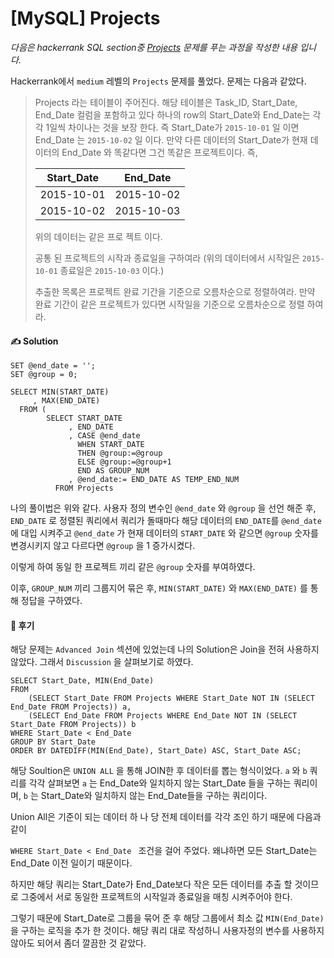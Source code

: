# [MySQL] Projects

*다음은 hackerrank SQL section중 [Projects](https://www.hackerrank.com/challenges/projects/problem) 문제를 푸는 과정을 작성한 내용 입니다.*

Hackerrank에서 `medium` 레벨의 `Projects`  문제를 풀었다. 문제는 다음과 같았다.

> Projects 라는 테이블이 주어진다. 해당 테이블은 Task_ID, Start_Date, End_Date 컬럼을 포함하고 있다 하나의 row의 Start_Date와 End_Date는 각 각 1일씩 차이나는 것을 보장 한다. 즉 Start_Date가 `2015-10-01` 일 이면 End_Date 는 `2015-10-02` 일 이다. 만약 다른 데이터의 Start_Date가  현재 데이터의 End_Date 와 똑같다면 그건 똑같은 프로젝트이다. 즉,
>
> | Start_Date | End_Date   |
> | ---------- | ---------- |
> | 2015-10-01 | 2015-10-02 |
> | 2015-10-02 | 2015-10-03 |
>
> 위의 데이터는 같은 프로 젝트 이다.
>
> 공통 된 프로젝트의 시작과 종료일을 구하여라 (위의 데이터에서 시작일은 `2015-10-01` 종료일은 `2015-10-03` 이다.)
>
> 추출한 목록은 프로젝트 완료 기간을 기준으로 오름차순으로 정렬하여라. 만약 완료 기간이 같은 프로젝트가 있다면 시작일을 기준으로 오름차순으로 정렬 하여라.



#### ✍️ Solution

```mysql 
SET @end_date = '';
SET @group = 0;

SELECT MIN(START_DATE)
     , MAX(END_DATE)
  FROM (
        SELECT START_DATE
             , END_DATE
             , CASE @end_date 
               WHEN START_DATE 
               THEN @group:=@group 
               ELSE @group:=@group+1 
               END AS GROUP_NUM
             , @end_date:= END_DATE AS TEMP_END_NUM
          FROM Projects
```

나의 풀이법은 위와 같다. 사용자 정의 변수인 `@end_date` 와 `@group` 을 선언 해준 후, `END_DATE` 로 정렬된 쿼리에서 쿼리가 돌때마다 해당 데이터의 `END_DATE`를   `@end_date`  에 대입 시켜주고  `@end_date` 가 현재 데이터의  `START_DATE` 와 같으면   `@group`  숫자를 변경시키지 않고 다르다면  `@group` 을 1 증가시켰다.

이렇게 하여 동일 한 프로젝트 끼리 같은 `@group` 숫자를 부여하였다.

이후, `GROUP_NUM`  끼리 그룹지어 묶은 후, `MIN(START_DATE)` 와 `MAX(END_DATE)` 를 통해 정답을 구하였다. 



#### 🧐 후기

해당 문제는 `Advanced Join` 섹션에 있었는데 나의 Solution은 Join을 전혀 사용하지 않았다. 그래서 `Discussion` 을 살펴보기로 하였다.

```mysql 
SELECT Start_Date, MIN(End_Date)
FROM 
    (SELECT Start_Date FROM Projects WHERE Start_Date NOT IN (SELECT End_Date FROM Projects)) a,
    (SELECT End_Date FROM Projects WHERE End_Date NOT IN (SELECT Start_Date FROM Projects)) b 
WHERE Start_Date < End_Date
GROUP BY Start_Date
ORDER BY DATEDIFF(MIN(End_Date), Start_Date) ASC, Start_Date ASC;
```

해당 Soultion은 `UNION ALL` 을 통해 JOIN한 후 데이터를 뽑는 형식이었다. `a` 와 `b` 쿼리를 각각 살펴보면 `a` 는 End_Date와 일치하지 않는 Start_Date 들을 구하는 쿼리이며,  `b` 는 Start_Date와 일치하지 않는 End_Date들을 구하는 쿼리이다.

Union All은 기준이 되는 데이터 하 나 당 전체 데이터를 각각 조인 하기 때문에 다음과 같이

`WHERE Start_Date < End_Date ` 조건을 걸어 주었다. 왜냐하면 모든 Start_Date는 End_Date 이전 일이기 때문이다. 

하지만 해당 쿼리는 Start_Date가 End_Date보다 작은 모든 데이터를 추출 할 것이므로 그중에서 서로 동일한 프로젝트의 시작일과 종료일을 매칭 시켜주어야 한다. 

그렇기 때문에 Start_Date로 그룹을 묶어 준 후 해당 그룹에서 최소 값  `MIN(End_Date)`  을 구하는 로직을 추가 한 것이다. 해당 쿼리 대로 작성하니 사용자정의 변수를 사용하지 않아도 되어서 좀더 깔끔한 것 같았다.

